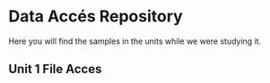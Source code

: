 # Data Accés Repository

Here you will find the samples in the units while we were studying it.

## Unit 1 File Acces
